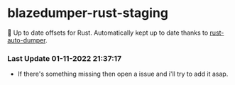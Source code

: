 # blazedumper-rust-staging

🚀 Up to date offsets for Rust. Automatically kept up to date thanks to [rust-auto-dumper](https://github.com/Akandesh/rust-auto-dumper).


### Last Update 01-11-2022 21:37:17
- If there's something missing then open a issue and i'll try to add it asap.